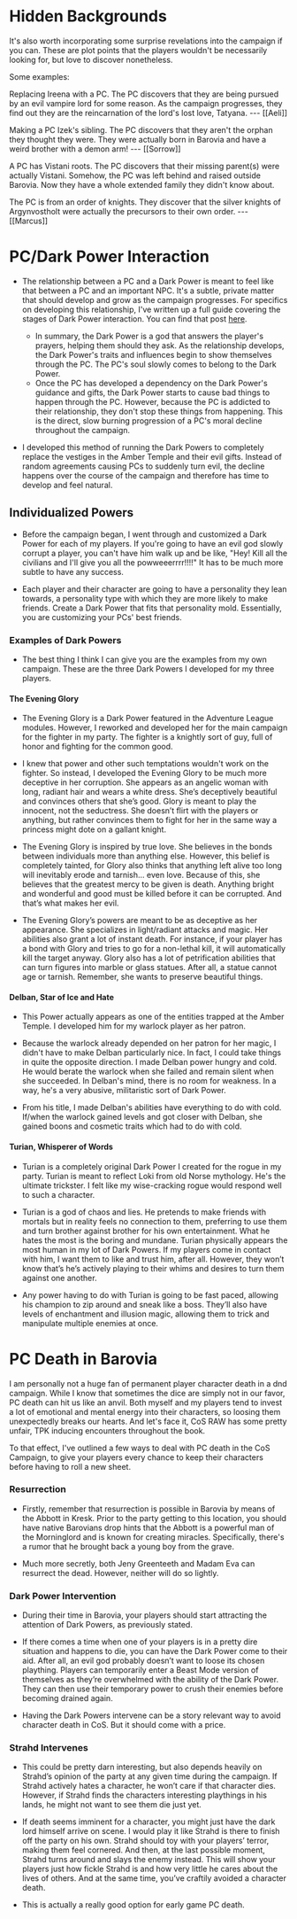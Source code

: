 # Hidden Backgrounds

It's also worth incorporating some surprise revelations into the campaign if you can. These are plot points that the players wouldn't be necessarily looking for, but love to discover nonetheless.

Some examples:

Replacing Ireena with a PC. The PC discovers that they are being pursued by an evil vampire lord for some reason. As the campaign progresses, they find out they are the reincarnation of the lord's lost love, Tatyana. --- [[Aeli]]

Making a PC Izek's sibling. The PC discovers that they aren't the orphan they thought they were. They were actually born in Barovia and have a weird brother with a demon arm! --- [[Sorrow]]

A PC has Vistani roots. The PC discovers that their missing parent(s) were actually Vistani. Somehow, the PC was left behind and raised outside Barovia. Now they have a whole extended family they didn't know about.

The PC is from an order of knights. They discover that the silver knights of Argynvostholt were actually the precursors to their own order. --- [[Marcus]] 


# PC/Dark Power Interaction

* The relationship between a PC and a Dark Power is meant to feel like that between a PC and an important NPC. It's a subtle, private matter that should develop and grow as the campaign progresses. For specifics on developing this relationship, I've written up a full guide covering the stages of Dark Power interaction. You can find that post [here](https://www.reddit.com/r/CurseofStrahd/comments/9zswmf/fleshing_out_curse_of_strahd_running_the_dark/).

	* In summary, the Dark Power is a god that answers the player's prayers, helping them should they ask. As the relationship develops, the Dark Power's traits and influences begin to show themselves through the PC. The PC's soul slowly comes to belong to the Dark Power.
	- Once the PC has developed a dependency on the Dark Power's guidance and gifts, the Dark Power starts to cause bad things to happen through the PC. However, because the PC is addicted to their relationship, they don't stop these things from happening. This is the direct, slow burning progression of a PC's moral decline throughout the campaign.
	
- I developed this method of running the Dark Powers to completely replace the vestiges in the Amber Temple and their evil gifts. Instead of random agreements causing PCs to suddenly turn evil, the decline happens over the course of the campaign and therefore has time to develop and feel natural.



## Individualized Powers

- Before the campaign began, I went through and customized a Dark Power for each of my players. If you're going to have an evil god slowly corrupt a player, you can't have him walk up and be like, "Hey! Kill all the civilians and I'll give you all the powweeerrrr!!!!" It has to be much more subtle to have any success.

- Each player and their character are going to have a personality they lean towards, a personality type with which they are more likely to make friends. Create a Dark Power that fits that personality mold. Essentially, you are customizing your PCs' best friends.


### Examples of Dark Powers

- The best thing I think I can give you are the examples from my own campaign. These are the three Dark Powers I developed for my three players.

#### The Evening Glory

- The Evening Glory is a Dark Power featured in the Adventure League modules. However, I reworked and developed her for the main campaign for the fighter in my party. The fighter is a knightly sort of guy, full of honor and fighting for the common good.

- I knew that power and other such temptations wouldn't work on the fighter. So instead, I developed the Evening Glory to be much more deceptive in her corruption. She appears as an angelic woman with long, radiant hair and wears a white dress. She’s deceptively beautiful and convinces others that she’s good. Glory is meant to play the innocent, not the seductress. She doesn’t flirt with the players or anything, but rather convinces them to fight for her in the same way a princess might dote on a gallant knight.

- The Evening Glory is inspired by true love. She believes in the bonds between individuals more than anything else. However, this belief is completely tainted, for Glory also thinks that anything left alive too long will inevitably erode and tarnish… even love. Because of this, she believes that the greatest mercy to be given is death. Anything bright and wonderful and good must be killed before it can be corrupted. And that’s what makes her evil.

- The Evening Glory’s powers are meant to be as deceptive as her appearance. She specializes in light/radiant attacks and magic. Her abilities also grant a lot of instant death. For instance, if your player has a bond with Glory and tries to go for a non-lethal kill, it will automatically kill the target anyway. Glory also has a lot of petrification abilities that can turn figures into marble or glass statues. After all, a statue cannot age or tarnish. Remember, she wants to preserve beautiful things.

#### Delban, Star of Ice and Hate

- This Power actually appears as one of the entities trapped at the Amber Temple. I developed him for my warlock player as her patron.

- Because the warlock already depended on her patron for her magic, I didn't have to make Delban particularly nice. In fact, I could take things in quite the opposite direction. I made Delban power hungry and cold. He would berate the warlock when she failed and remain silent when she succeeded. In Delban's mind, there is no room for weakness. In a way, he's a very abusive, militaristic sort of Dark Power.

- From his title, I made Delban's abilities have everything to do with cold. If/when the warlock gained levels and got closer with Delban, she gained boons and cosmetic traits which had to do with cold.

#### Turian, Whisperer of Words

- Turian is a completely original Dark Power I created for the rogue in my party. Turian is meant to reflect Loki from old Norse mythology. He's the ultimate trickster. I felt like my wise-cracking rogue would respond well to such a character.

- Turian is a god of chaos and lies. He pretends to make friends with mortals but in reality feels no connection to them, preferring to use them and turn brother against brother for his own entertainment. What he hates the most is the boring and mundane. Turian physically appears the most human in my lot of Dark Powers. If my players come in contact with him, I want them to like and trust him, after all. However, they won’t know that’s he’s actively playing to their whims and desires to turn them against one another.

- Any power having to do with Turian is going to be fast paced, allowing his champion to zip around and sneak like a boss. They’ll also have levels of enchantment and illusion magic, allowing them to trick and manipulate multiple enemies at once.



# PC Death in Barovia

I am personally not a huge fan of permanent player character death in a dnd campaign. While I know that sometimes the dice are simply not in our favor, PC death can hit us like an anvil. Both myself and my players tend to invest a lot of emotional and mental energy into their characters, so loosing them unexpectedly breaks our hearts. And let's face it, CoS RAW has some pretty unfair, TPK inducing encounters throughout the book.

To that effect, I've outlined a few ways to deal with PC death in the CoS Campaign, to give your players every chance to keep their characters before having to roll a new sheet.

### Resurrection

- Firstly, remember that resurrection is possible in Barovia by means of the Abbott in Kresk. Prior to the party getting to this location, you should have native Barovians drop hints that the Abbott is a powerful man of the Morninglord and is known for creating miracles. Specifically, there's a rumor that he brought back a young boy from the grave.

- Much more secretly, both Jeny Greenteeth and Madam Eva can resurrect the dead. However, neither will do so lightly.


### Dark Power Intervention

- During their time in Barovia, your players should start attracting the attention of Dark Powers, as previously stated.

- If there comes a time when one of your players is in a pretty dire situation and happens to die, you can have the Dark Power come to their aid. After all, an evil god probably doesn’t want to loose its chosen plaything. Players can temporarily enter a Beast Mode version of themselves as they’re overwhelmed with the ability of the Dark Power. They can then use their temporary power to crush their enemies before becoming drained again.

- Having the Dark Powers intervene can be a story relevant way to avoid character death in CoS. But it should come with a price.

### Strahd Intervenes

- This could be pretty darn interesting, but also depends heavily on Strahd’s opinion of the party at any given time during the campaign. If Strahd actively hates a character, he won’t care if that character dies. However, if Strahd finds the characters interesting playthings in his lands, he might not want to see them die just yet.

- If death seems imminent for a character, you might just have the dark lord himself arrive on scene. I would play it like Strahd is there to finish off the party on his own. Strahd should toy with your players’ terror, making them feel cornered. And then, at the last possible moment, Strahd turns around and slays the enemy instead. This will show your players just how fickle Strahd is and how very little he cares about the lives of others. And at the same time, you’ve craftily avoided a character death.

- This is actually a really good option for early game PC death.




